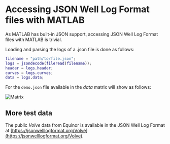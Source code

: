 # Accessing JSON Well Log Format files with MATLAB

As MATLAB has built-in JSON support, accessing JSON Well Log Format files with
MATLAB is trivial.
<p>
Loading and parsing the logs of a .json file is done as follows:

```matlab
filename = "path/to/file.json";
logs = jsondecode(fileread(filename));
header = logs.header;
curves = logs.curves;
data = logs.data;
```

For the ```demo.json``` file available in the _data_ matrix will show as follows:

![Matrix](https://jsonwelllogformat.org/images/matlabMatrix.png)



## More test data

The public _Volve_ data from Equinor is available in the JSON Well Log Format
at [https://jsonwelllogformat.org/Volve](https://jsonwelllogformat.org/Volve).

